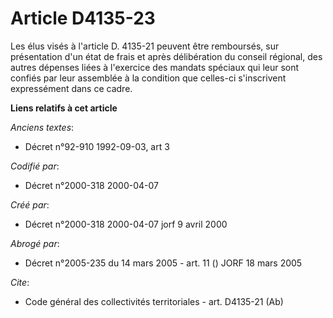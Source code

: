 # Article D4135-23

Les élus visés à l'article D. 4135-21 peuvent être remboursés, sur présentation d'un état de frais et après délibération du
conseil régional, des autres dépenses liées à l'exercice des mandats spéciaux qui leur sont confiés par leur assemblée à la
condition que celles-ci s'inscrivent expressément dans ce cadre.

**Liens relatifs à cet article**

_Anciens textes_:

  - Décret n°92-910 1992-09-03, art 3

_Codifié par_:

  - Décret n°2000-318 2000-04-07

_Créé par_:

  - Décret n°2000-318 2000-04-07 jorf 9 avril 2000

_Abrogé par_:

  - Décret n°2005-235 du 14 mars 2005 - art. 11 () JORF 18 mars 2005

_Cite_:

  - Code général des collectivités territoriales - art. D4135-21 (Ab)
